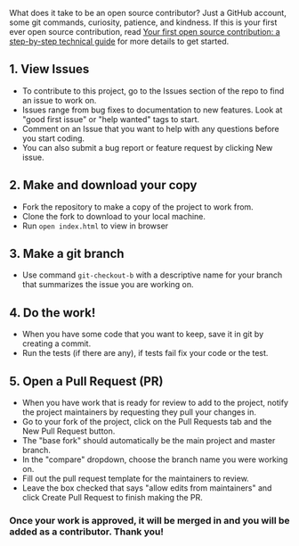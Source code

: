 What does it take to be an open source contributor? Just a GitHub account, some git commands, curiosity, patience, and kindness. If this is your first ever open source contribution, read [Your first open source contribution: a step-by-step technical guide](https://medium.com/@jenweber/your-first-open-source-contribution-a-step-by-step-technical-guide-d3aca55cc5a6) for more details to get started.

## 1. View Issues
- To contribute to this project, go to the Issues section of the repo to find an issue to work on.
- Issues range from bug fixes to documentation to new features. Look at "good first issue" or "help wanted" tags to start.
- Comment on an Issue that you want to help with any questions before you start coding.
- You can also submit a bug report or feature request by clicking New issue.

## 2. Make and download your copy
- Fork the repository to make a copy of the project to work from.
- Clone the fork to download to your local machine.
- Run `open index.html` to view in browser

## 3. Make a git branch
- Use command `git-checkout-b` with a descriptive name for your branch that summarizes the issue you are working on.

## 4. Do the work!
- When you have some code that you want to keep, save it in git by creating a commit.
- Run the tests (if there are any), if tests fail fix your code or the test.

## 5. Open a Pull Request (PR)
- When you have work that is ready for review to add to the project, notify the project maintainers by requesting they pull your changes in.
- Go to your fork of the project, click on the Pull Requests tab and the New Pull Request button.
- The "base fork" should automatically be the main project and master branch.
- In the "compare" dropdown, choose the branch name you were working on.
- Fill out the pull request template for the maintainers to review.
- Leave the box checked that says "allow edits from maintainers" and click Create Pull Request to finish making the PR.

### Once your work is approved, it will be merged in and you will be added as a contributor. Thank you!

